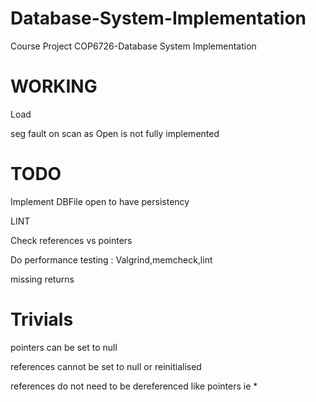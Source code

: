 Database-System-Implementation
==============================

Course Project COP6726-Database System Implementation

WORKING
======================================
Load

seg fault on scan as Open is not fully implemented

TODO
======================================
Implement DBFile open to have persistency

LINT

Check references vs pointers

Do performance testing : Valgrind,memcheck,lint

missing returns

Trivials
======================================
pointers can be set to null

references cannot be set to null or reinitialised

references do not need to be dereferenced like pointers ie *

